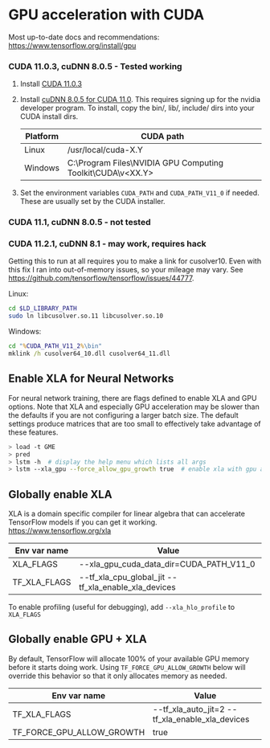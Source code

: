# GPU acceleration with CUDA

Most up-to-date docs and recommendations: https://www.tensorflow.org/install/gpu

### CUDA 11.0.3, cuDNN 8.0.5 - Tested working

1. Install [CUDA 11.0.3](https://developer.nvidia.com/cuda-toolkit-archive)

2. Install [cuDNN 8.0.5 for CUDA 11.0](https://developer.nvidia.com/rdp/cudnn-archive). This requires signing up for the nvidia developer program. To install, copy the bin/, lib/, include/ dirs into your CUDA install dirs.

    | Platform | CUDA path                                                  |
    | -------- | ---------------------------------------------------------- |
    | Linux    | /usr/local/cuda-X.Y                                        |
    | Windows  | C:\Program Files\NVIDIA GPU Computing Toolkit\CUDA\v<XX.Y> |

3. Set the environment variables `CUDA_PATH` and `CUDA_PATH_V11_0` if needed. These are usually set by the CUDA installer.

### CUDA 11.1, cuDNN 8.0.5 - not tested

### CUDA 11.2.1, cuDNN 8.1 - may work, requires hack

Getting this to run at all requires you to make a link for cusolver10. Even with this fix I ran into out-of-memory issues, so your mileage may vary. See https://github.com/tensorflow/tensorflow/issues/44777.

Linux:

```bash
cd $LD_LIBRARY_PATH
sudo ln libcusolver.so.11 libcusolver.so.10
```

Windows:

```cmd
cd "%CUDA_PATH_V11_2%\bin"
mklink /h cusolver64_10.dll cusolver64_11.dll
```

## Enable XLA for Neural Networks

For neural network training, there are flags defined to enable XLA and GPU options. Note that XLA and especially GPU acceleration may be slower than the defaults if you are not configuring a larger batch size. The default settings produce matrices that are too small to effectively take advantage of these features.

```bash
> load -t GME
> pred
> lstm -h  # display the help menu which lists all args
> lstm --xla_gpu --force_allow_gpu_growth true  # enable xla with gpu acceleration and flexible memory usage
```

## Globally enable XLA

XLA is a domain specific compiler for linear algebra that can accelerate TensorFlow models if you can get it working. https://www.tensorflow.org/xla

| Env var name              | Value                                                        |
| ------------------------- | ------------------------------------------------------------ |
| XLA_FLAGS                 | --xla_gpu_cuda_data_dir=CUDA_PATH_V11_0 |
| TF_XLA_FLAGS              | --tf_xla_cpu_global_jit --tf_xla_enable_xla_devices |
   To enable profiling (useful for debugging), add `--xla_hlo_profile` to `XLA_FLAGS`

## Globally enable GPU + XLA

By default, TensorFlow will allocate 100% of your available GPU memory before it starts doing work. Using `TF_FORCE_GPU_ALLOW_GROWTH` below will override this behavior so that it only allocates memory as needed.

| Env var name              | Value                                                        |
| ------------------------- | ------------------------------------------------------------ |
| TF_XLA_FLAGS              | --tf_xla_auto_jit=2 --tf_xla_enable_xla_devices              |
| TF_FORCE_GPU_ALLOW_GROWTH | true                                                         |
